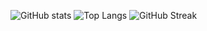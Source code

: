 ![GitHub stats](https://github-readme-stats.vercel.app/api?username=divya-gupta12&show_icons=true&theme=tokyonight)
![Top Langs](https://github-readme-stats.vercel.app/api/top-langs/?username=divya-gupta12&theme=tokyonight&layout=compact)
![GitHub Streak](https://github-readme-streak-stats.herokuapp.com/?user=divya-gupta12&theme=tokyonight&date_format=[j-][M]['y])








